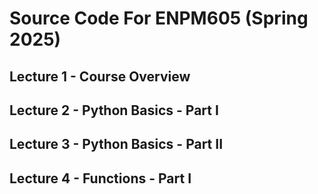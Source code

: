 # Source Code For ENPM605 (Spring 2025)

## Lecture 1 - Course Overview
## Lecture 2 - Python Basics - Part I
## Lecture 3 - Python Basics - Part II
## Lecture 4 - Functions - Part I